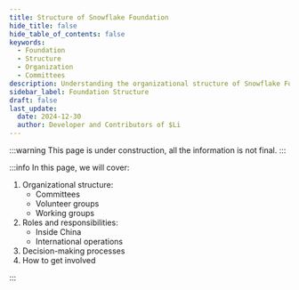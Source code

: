 ```yaml
---
title: Structure of Snowflake Foundation
hide_title: false
hide_table_of_contents: false
keywords:
  - Foundation
  - Structure
  - Organization
  - Committees
description: Understanding the organizational structure of Snowflake Foundation
sidebar_label: Foundation Structure
draft: false
last_update:
  date: 2024-12-30
  author: Developer and Contributors of $Li
---
```


:::warning
This page is under construction, all the information is not final.
:::

:::info
In this page, we will cover:

1. Organizational structure:
   - Committees
   - Volunteer groups
   - Working groups
2. Roles and responsibilities:
   - Inside China
   - International operations
3. Decision-making processes
4. How to get involved

:::
